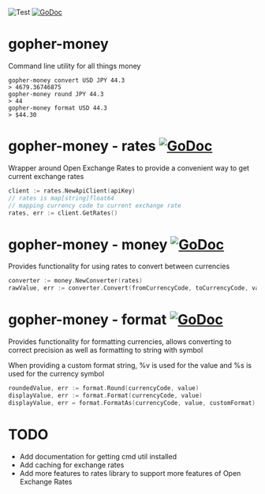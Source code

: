 ![Test](https://github.com/aaron-hardin/gopher-money/workflows/Test/badge.svg)
[![GoDoc](https://godoc.org/github.com/aaron-hardin/gopher-money?status.svg)](https://godoc.org/github.com/aaron-hardin/gopher-money)

# gopher-money
Command line utility for all things money
```shell script
gopher-money convert USD JPY 44.3
> 4679.36746875
gopher-money round JPY 44.3
> 44
gopher-money format USD 44.3
> $44.30
```

# gopher-money - rates [![GoDoc](https://godoc.org/github.com/aaron-hardin/gopher-money/rates?status.svg)](https://godoc.org/github.com/aaron-hardin/gopher-money/rates)
Wrapper around Open Exchange Rates to provide a convenient way to get current exchange rates
```go
client := rates.NewApiClient(apiKey)
// rates is map[string]float64
// mapping currency code to current exchange rate
rates, err := client.GetRates()
```

# gopher-money - money [![GoDoc](https://godoc.org/github.com/aaron-hardin/gopher-money/money?status.svg)](https://godoc.org/github.com/aaron-hardin/gopher-money/money)
Provides functionality for using rates to convert between currencies
```go
converter := money.NewConverter(rates)
rawValue, err := converter.Convert(fromCurrencyCode, toCurrencyCode, value)
```

# gopher-money - format [![GoDoc](https://godoc.org/github.com/aaron-hardin/gopher-money/format?status.svg)](https://godoc.org/github.com/aaron-hardin/gopher-money/format)
Provides functionality for formatting currencies, allows converting to correct precision as well as formatting to string with symbol

When providing a custom format string, %v is used for the value and %s is used for the currency symbol
```go
roundedValue, err := format.Round(currencyCode, value)
displayValue, err := format.Format(currencyCode, value)
displayValue, err = format.FormatAs(currencyCode, value, customFormat)
```

# TODO
* Add documentation for getting cmd util installed
* Add caching for exchange rates
* Add more features to rates library to support more features of Open Exchange Rates
